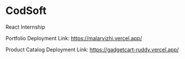 # CodSoft
React Internship


Portfolio Deployment Link:
    https://malarvizhi.vercel.app/

Product Catalog Deployment Link:
    https://gadgetcart-ruddy.vercel.app/